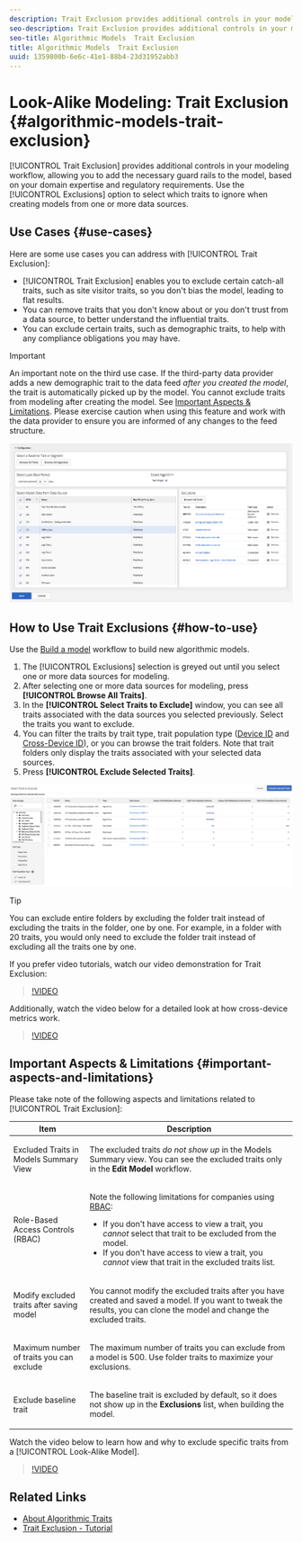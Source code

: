 ```yaml
---
description: Trait Exclusion provides additional controls in your modeling workflow, allowing you to add the necessary guard rails to the model, based on your domain expertise and regulatory requirements. Use the Exclusions option to select which traits to ignore when creating models from one or more data sources.
seo-description: Trait Exclusion provides additional controls in your modeling workflow, allowing you to add the necessary guard rails to the model, based on your domain expertise and regulatory requirements. Use the Exclusions option to select which traits to ignore when creating models from one or more data sources.
seo-title: Algorithmic Models  Trait Exclusion
title: Algorithmic Models  Trait Exclusion
uuid: 1359800b-6e6c-41e1-88b4-23d31952abb3
---
```


# Look-Alike Modeling: Trait Exclusion {#algorithmic-models-trait-exclusion}

[!UICONTROL Trait Exclusion] provides additional controls in your modeling workflow, allowing you to add the necessary guard rails to the model, based on your domain expertise and regulatory requirements. Use the [!UICONTROL Exclusions] option to select which traits to ignore when creating models from one or more data sources.

## Use Cases {#use-cases}

Here are some use cases you can address with [!UICONTROL Trait Exclusion]:

* [!UICONTROL Trait Exclusion] enables you to exclude certain catch-all traits, such as site visitor traits, so you don't bias the model, leading to flat results.
* You can remove traits that you don't know about or you don't trust from a data source, to better understand the influential traits.
* You can exclude certain traits, such as demographic traits, to help with any compliance obligations you may have.

>[!IMPORTANT]
>
>An important note on the third use case. If the third-party data provider adds a new demographic trait to the data feed *after you created the model*, the trait is automatically picked up by the model. You cannot exclude traits from modeling after creating the model. See [Important Aspects & Limitations](../../features/algorithmic-models/trait-exclusion-algo-models.md#important-aspects-and-limitations). Please exercise caution when using this feature and work with the data provider to ensure you are informed of any changes to the feed structure.

![](assets/lam_exclude_traits.png)

## How to Use Trait Exclusions {#how-to-use}

Use the [Build a model](../../features/algorithmic-models/create-model.md#build-model) workflow to build new algorithmic models.

1. The [!UICONTROL Exclusions] selection is greyed out until you select one or more data sources for modeling.
2. After selecting one or more data sources for modeling, press **[!UICONTROL Browse All Traits]**.
3. In the **[!UICONTROL Select Traits to Exclude]** window, you can see all traits associated with the data sources you selected previously. Select the traits you want to exclude.
4. You can filter the traits by trait type, trait population type ([Device ID](../../reference/ids-in-aam.md) and [Cross-Device ID](../../reference/ids-in-aam.md)), or you can browse the trait folders. Note that trait folders only display the traits associated with your selected data sources.
5. Press **[!UICONTROL Exclude Selected Traits]**.

![trait-exclusions](assets/trait-exclusions-browse-traits.png)

>[!TIP]
>
>You can exclude entire folders by excluding the folder trait instead of excluding the traits in the folder, one by one. For example, in a folder with 20 traits, you would only need to exclude the folder trait instead of excluding all the traits one by one.

If you prefer video tutorials, watch our video demonstration for Trait Exclusion: 

>[!VIDEO](https://video.tv.adobe.com/v/25569/?quality=12)

Additionally, watch the video below for a detailed look at how cross-device metrics work.

>[!VIDEO](https://docs.adobe.com/content/help/en/audience-manager-learn/tutorials/build-and-manage-audiences/profile-merge/understanding-cross-device-metrics-in-audience-manager.html)

## Important Aspects & Limitations {#important-aspects-and-limitations}

Please take note of the following aspects and limitations related to [!UICONTROL Trait Exclusion]:

<table id="table_BA5C3545BC9E4717BD567B00C803AA53"> 
 <thead> 
  <tr> 
   <th colname="col1" class="entry"> Item </th> 
   <th colname="col2" class="entry"> Description </th>
  </tr> 
 </thead>
 <tbody> 
  <tr> 
   <td colname="col1"> <p>Excluded Traits in Models Summary View </p> </td>
   <td colname="col2"> <p>The excluded traits <i>do not show up</i> in the Models Summary view. You can see the excluded traits only in the <b><span class="uicontrol"> Edit Model</span></b> workflow. </p> </td>
  </tr> 
  <tr> 
   <td colname="col1"> <p>Role-Based Access Controls (RBAC) </p> </td>
   <td colname="col2"> <p>Note the following limitations for companies using <a href="../../features/administration/administration-overview.md#administration"> RBAC</a>: </p> <p>
     <ul id="ul_38A4056C235B428C822EA4A353893786"> 
      <li id="li_2624FB35581F4807B8530910D63FFDBF">If you don't have access to view a trait, you <i>cannot</i> select that trait to be excluded from the model. </li>
      <li id="li_3FD7A12AAAA8462EA84A760C05F20379">If you don't have access to view a trait, you <i>cannot</i> view that trait in the excluded traits list. </li>
     </ul> </p> </td>
  </tr> 
  <tr> 
   <td colname="col1"> <p>Modify excluded traits after saving model </p> </td>
   <td colname="col2"> <p>You cannot modify the excluded traits after you have created and saved a model. If you want to tweak the results, you can clone the model and change the excluded traits. </p> </td>
  </tr> 
  <tr> 
   <td colname="col1"> <p>Maximum number of traits you can exclude </p> </td>
   <td colname="col2"> <p>The maximum number of traits you can exclude from a model is 500. Use folder traits to maximize your exclusions. </p> </td>
  </tr> 
  <tr> 
   <td colname="col1"> <p>Exclude baseline trait </p> </td>
   <td colname="col2"> <p>The baseline trait is excluded by default, so it does not show up in the <b><span class="uicontrol"> Exclusions</span></b> list, when building the model. </p> </td>
  </tr>
 </tbody>
</table>

Watch the video below to learn how and why to exclude specific traits from a [!UICONTROL Look-Alike Model].

>[!VIDEO](https://video.tv.adobe.com/v/25569/)

## Related Links

* [About Algorithmic Traits](/help/using/features/algorithmic-models/understanding-models.md)
* [Trait Exclusion - Tutorial](https://helpx.adobe.com/audience-manager/kt/using/excluding-traits-look-alike-model-feature-video-use.html)